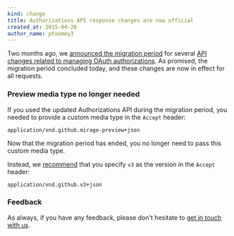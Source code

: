 ```yaml
---
kind: change
title: Authorizations API response changes are now official
created_at: 2015-04-20
author_name: ptoomey3
---
```


Two months ago, we
[announced the migration period][migration-period-announcement]
for several [API changes related to managing OAuth authorizations][original-announcement].
As promised, the migration period concluded today, and these changes are
now in effect for all requests.

### Preview media type no longer needed

If you used the updated Authorizations API during the migration period, you needed
to provide a custom media type in the `Accept` header:

    application/vnd.github.mirage-preview+json

Now that the migration period has ended, you no longer need to pass this custom
media type.

Instead, we [recommend][media-types] that you specify `v3` as the version in the
`Accept` header:

    application/vnd.github.v3+json

### Feedback

As always, if you have any feedback, please don't hesitate to
[get in touch with us][contact].

[migration-period-announcement]: /changes/2015-02-20-migration-period-removing-authorizations-token
[original-announcement]: /changes/2014-12-08-removing-authorizations-token/
[docs]: /v3/oauth_authorizations
[media-types]: /v3/media
[contact]: https://github.com/contact?form[subject]=Removing+token+from+Authorizations+API
